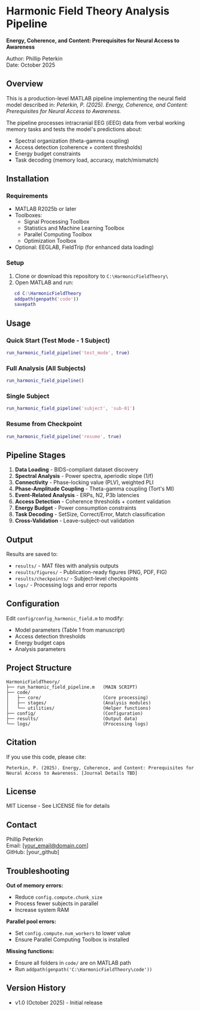 # Harmonic Field Theory Analysis Pipeline

**Energy, Coherence, and Content: Prerequisites for Neural Access to Awareness**

Author: Phillip Peterkin  
Date: October 2025

## Overview

This is a production-level MATLAB pipeline implementing the neural field model described in:
*Peterkin, P. (2025). Energy, Coherence, and Content: Prerequisites for Neural Access to Awareness.*

The pipeline processes intracranial EEG (iEEG) data from verbal working memory tasks and tests the model's predictions about:
- Spectral organization (theta-gamma coupling)
- Access detection (coherence + content thresholds)
- Energy budget constraints
- Task decoding (memory load, accuracy, match/mismatch)

## Installation

### Requirements
- MATLAB R2025b or later
- Toolboxes:
  - Signal Processing Toolbox
  - Statistics and Machine Learning Toolbox
  - Parallel Computing Toolbox
  - Optimization Toolbox
- Optional: EEGLAB, FieldTrip (for enhanced data loading)

### Setup
1. Clone or download this repository to `C:\HarmonicFieldTheory\`
2. Open MATLAB and run:
```matlab
   cd C:\HarmonicFieldTheory
   addpath(genpath('code'))
   savepath
```

## Usage

### Quick Start (Test Mode - 1 Subject)
```matlab
run_harmonic_field_pipeline('test_mode', true)
```

### Full Analysis (All Subjects)
```matlab
run_harmonic_field_pipeline()
```

### Single Subject
```matlab
run_harmonic_field_pipeline('subject', 'sub-01')
```

### Resume from Checkpoint
```matlab
run_harmonic_field_pipeline('resume', true)
```

## Pipeline Stages

1. **Data Loading** - BIDS-compliant dataset discovery
2. **Spectral Analysis** - Power spectra, aperiodic slope (1/f)
3. **Connectivity** - Phase-locking value (PLV), weighted PLI
4. **Phase-Amplitude Coupling** - Theta-gamma coupling (Tort's MI)
5. **Event-Related Analysis** - ERPs, N2, P3b latencies
6. **Access Detection** - Coherence thresholds + content validation
7. **Energy Budget** - Power consumption constraints
8. **Task Decoding** - SetSize, Correct/Error, Match classification
9. **Cross-Validation** - Leave-subject-out validation

## Output

Results are saved to:
- `results/` - MAT files with analysis outputs
- `results/figures/` - Publication-ready figures (PNG, PDF, FIG)
- `results/checkpoints/` - Subject-level checkpoints
- `logs/` - Processing logs and error reports

## Configuration

Edit `config/config_harmonic_field.m` to modify:
- Model parameters (Table 1 from manuscript)
- Access detection thresholds
- Energy budget caps
- Analysis parameters

## Project Structure
```
HarmonicFieldTheory/
├── run_harmonic_field_pipeline.m   (MAIN SCRIPT)
├── code/
│   ├── core/                       (Core processing)
│   ├── stages/                     (Analysis modules)
│   └── utilities/                  (Helper functions)
├── config/                         (Configuration)
├── results/                        (Output data)
└── logs/                           (Processing logs)
```

## Citation

If you use this code, please cite:
```
Peterkin, P. (2025). Energy, Coherence, and Content: Prerequisites for 
Neural Access to Awareness. [Journal Details TBD]
```

## License

MIT License - See LICENSE file for details

## Contact

Phillip Peterkin  
Email: [your_email@domain.com]  
GitHub: [your_github]

## Troubleshooting

**Out of memory errors:**
- Reduce `config.compute.chunk_size`
- Process fewer subjects in parallel
- Increase system RAM

**Parallel pool errors:**
- Set `config.compute.num_workers` to lower value
- Ensure Parallel Computing Toolbox is installed

**Missing functions:**
- Ensure all folders in `code/` are on MATLAB path
- Run `addpath(genpath('C:\HarmonicFieldTheory\code'))`

## Version History

- v1.0 (October 2025) - Initial release